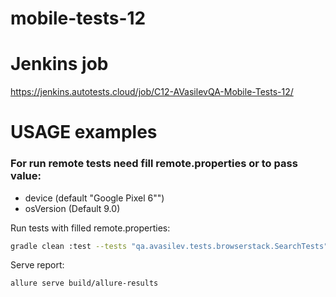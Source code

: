 # mobile-tests-12

# Jenkins job
<a target="_blank" href="https://jenkins.autotests.cloud/job/C12-AVasilevQA-Mobile-Tests-12/">https://jenkins.autotests.cloud/job/C12-AVasilevQA-Mobile-Tests-12/</a>


# USAGE examples

### For run remote tests need fill remote.properties or to pass value:

* device (default "Google Pixel 6"")
* osVersion (Default 9.0)


Run tests with filled remote.properties:
```bash
gradle clean :test --tests "qa.avasilev.tests.browserstack.SearchTests"
```

Serve report:
```bash
allure serve build/allure-results